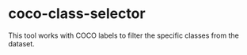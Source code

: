 # coco-class-selector
This tool works with COCO labels to filter the specific classes from the dataset.
